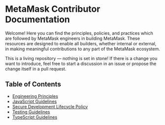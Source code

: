 # MetaMask Contributor Documentation

Welcome! Here you can find the principles, policies, and practices which are followed by MetaMask engineers in building MetaMask. These resources are designed to enable all builders, whether internal or external, in making meaningful contributions to any part of the MetaMask ecosystem.

This is a living repository — nothing is set in stone! If there is a change you want to introduce, feel free to start a discussion in an issue or propose the change itself in a pull request.

## Table of Contents

- [Engineering Principles](./docs/engineering-principles.md)
- [JavaScript Guidelines](./docs/javascript.md)
- [Secure Development Lifecycle Policy](./docs/sdlc.md)
- [Testing Guidelines](./docs/testing.md)
- [TypeScript Guidelines](./docs/typescript.md)
